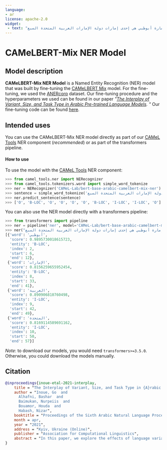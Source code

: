 ```yaml
---
language: 
- ar
license: apache-2.0
widget:
 - text: "إمارة أبوظبي هي إحدى إمارات دولة الإمارات العربية المتحدة السبع"
---
```

# CAMeLBERT-Mix NER Model
## Model description
**CAMeLBERT-Mix NER Model** is a Named Entity Recognition (NER) model that was built by fine-tuning the [CAMeLBERT Mix](https://huggingface.co/CAMeL-Lab/bert-base-arabic-camelbert-mix/) model.
For the fine-tuning, we used the [ANERcorp](https://camel.abudhabi.nyu.edu/anercorp/) dataset.
Our fine-tuning procedure and the hyperparameters we used can be found in our paper *"[The Interplay of Variant, Size, and Task Type in Arabic Pre-trained Language Models](https://arxiv.org/abs/2103.06678).
"* Our fine-tuning code can be found [here](https://github.com/CAMeL-Lab/CAMeLBERT).

## Intended uses
You can use the CAMeLBERT-Mix NER model directly as part of our [CAMeL Tools](https://github.com/CAMeL-Lab/camel_tools) NER component (*recommended*) or as part of the transformers pipeline.

#### How to use
To use the model with the [CAMeL Tools](https://github.com/CAMeL-Lab/camel_tools) NER component:
```python
>>> from camel_tools.ner import NERecognizer
>>> from camel_tools.tokenizers.word import simple_word_tokenize
>>> ner = NERecognizer('CAMeL-Lab/bert-base-arabic-camelbert-mix-ner')
>>> sentence = simple_word_tokenize('إمارة أبوظبي هي إحدى إمارات دولة الإمارات العربية المتحدة السبع')
>>> ner.predict_sentence(sentence)
>>> ['O', 'B-LOC', 'O', 'O', 'O', 'O', 'B-LOC', 'I-LOC', 'I-LOC', 'O']
```
You can also use the NER model directly with a transformers pipeline:
```python
>>> from transformers import pipeline
>>> ner = pipeline('ner', model='CAMeL-Lab/bert-base-arabic-camelbert-mix-ner')
>>> ner("إمارة أبوظبي هي إحدى إمارات دولة الإمارات العربية المتحدة السبع")
[{'word': 'أبوظبي',
  'score': 0.9895730018615723,
  'entity': 'B-LOC',
  'index': 2,
  'start': 6,
  'end': 12},
 {'word': 'الإمارات',
  'score': 0.8156259655952454,
  'entity': 'B-LOC',
  'index': 8,
  'start': 33,
  'end': 41},
 {'word': 'العربية',
  'score': 0.890906810760498,
  'entity': 'I-LOC',
  'index': 9,
  'start': 42,
  'end': 49},
 {'word': 'المتحدة',
  'score': 0.8169114589691162,
  'entity': 'I-LOC',
  'index': 10,
  'start': 50,
  'end': 57}]
```
*Note*: to download our models, you would need `transformers>=3.5.0`.
Otherwise, you could download the models manually.

## Citation
```bibtex
@inproceedings{inoue-etal-2021-interplay,
    title = "The Interplay of Variant, Size, and Task Type in {A}rabic Pre-trained Language Models",
    author = "Inoue, Go  and
      Alhafni, Bashar  and
      Baimukan, Nurpeiis  and
      Bouamor, Houda  and
      Habash, Nizar",
    booktitle = "Proceedings of the Sixth Arabic Natural Language Processing Workshop",
    month = apr,
    year = "2021",
    address = "Kyiv, Ukraine (Online)",
    publisher = "Association for Computational Linguistics",
    abstract = "In this paper, we explore the effects of language variants, data sizes, and fine-tuning task types in Arabic pre-trained language models. To do so, we build three pre-trained language models across three variants of Arabic: Modern Standard Arabic (MSA), dialectal Arabic, and classical Arabic, in addition to a fourth language model which is pre-trained on a mix of the three. We also examine the importance of pre-training data size by building additional models that are pre-trained on a scaled-down set of the MSA variant. We compare our different models to each other, as well as to eight publicly available models by fine-tuning them on five NLP tasks spanning 12 datasets. Our results suggest that the variant proximity of pre-training data to fine-tuning data is more important than the pre-training data size. We exploit this insight in defining an optimized system selection model for the studied tasks.",
}
```